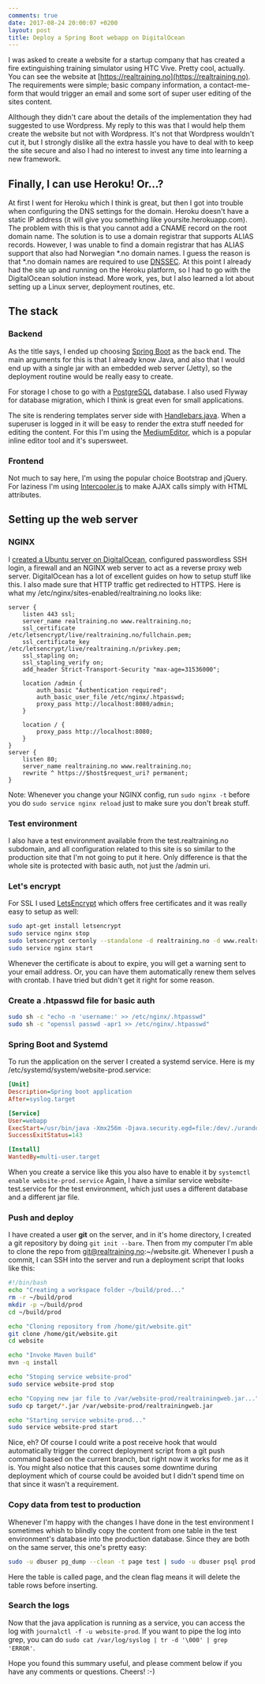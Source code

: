 ```yaml
---
comments: true
date: 2017-08-24 20:00:07 +0200
layout: post
title: Deploy a Spring Boot webapp on DigitalOcean
---
```

I was asked to create a website for a startup company that has created a fire extinguishing training simulator using HTC Vive. Pretty cool, actually. You can see the website at [https://realtraining.no](https://realtraining.no). The requirements were simple; basic company information, a contact-me-form that would trigger an email and some sort of super user editing of the sites content.

Allthough they didn't care about the details of the implementation they had suggested to use Wordpress. My reply to this was that I would help them create the website but not with Wordpress. It's not that Wordpress wouldn't cut it, but I strongly dislike all the extra hassle you have to deal with to keep the site secure and also I had no interest to invest any time into learning a new framework.


## Finally, I can use Heroku! Or...?

At first I went for Heroku which I think is great, but then I got into trouble when configuring the DNS settings for the domain. Heroku doesn't have a static IP address (it will give you something like yoursite.herokuapp.com). The problem with this is that you cannot add a CNAME record on the root domain name. The solution is to use a domain registrar that supports ALIAS records. However, I was unable to find a domain registrar that has ALIAS support that also had Norwegian \*.no domain names. I guess the reason is that \*.no domain names are required to use [DNSSEC](https://en.wikipedia.org/wiki/Domain_Name_System_Security_Extensions). At this point I already had the site up and running on the Heroku platform, so I had to go with the DigitalOcean solution instead. More work, yes, but I also learned a lot about setting up a Linux server, deployment routines, etc.


## The stack

### Backend

As the title says, I ended up choosing [Spring Boot](https://projects.spring.io/spring-boot) as the back end. The main arguments for this is that I already know Java, and also that I would end up with a single jar with an embedded web server (Jetty), so the deployment routine would be really easy to create.

For storage I chose to go with a [PostgreSQL](https://www.postgresql.org) database. I also used Flyway for database migration, which I think is great even for small applications.

The site is rendering templates server side with [Handlebars.java](https://github.com/jknack/handlebars.java). When a superuser is logged in it will be easy to render the extra stuff needed for editing the content. For this I'm using the [MediumEditor](https://github.com/yabwe/medium-editor), which is a popular inline editor tool and it's supersweet.

### Frontend

Not much to say here, I'm using the popular choice Bootstrap and jQuery. For laziness I'm using [Intercooler.js](http://intercoolerjs.org) to make AJAX calls simply with HTML attributes.


## Setting up the web server

### NGINX

I [created a Ubuntu server on DigitalOcean](https://www.digitalocean.com/community/tutorials/initial-server-setup-with-ubuntu-16-04), configured passwordless SSH login, a firewall and an NGINX web server to act as a reverse proxy web server. DigitalOcean has a lot of excellent guides on how to setup stuff like this. I also made sure that HTTP traffic get redirected to HTTPS. Here is what my /etc/nginx/sites-enabled/realtraining.no looks like:
```nginx
server {
    listen 443 ssl;
    server_name realtraining.no www.realtraining.no;
    ssl_certificate /etc/letsencrypt/live/realtraining.no/fullchain.pem;
    ssl_certificate_key /etc/letsencrypt/live/realtraining.n/privkey.pem;
    ssl_stapling on;
    ssl_stapling_verify on;
    add_header Strict-Transport-Security "max-age=31536000";
    
    location /admin {
        auth_basic "Authentication required";
        auth_basic_user_file /etc/nginx/.htpasswd;
        proxy_pass http://localhost:8080/admin;
    }
    
    location / {
        proxy_pass http://localhost:8080;
    }
}
server {
    listen 80;
    server_name realtraining.no www.realtraining.no;
    rewrite ^ https://$host$request_uri? permanent;
}
```
Note: Whenever you change your NGINX config, run ```sudo nginx -t``` before you do ```sudo service nginx reload``` just to make sure you don't break stuff.

### Test environment

I also have a test environment available from the test.realtraining.no subdomain, and all configuration related to this site is so similar to the production site that I'm not going to put it here. Only difference is that the whole site is protected with basic auth, not just the /admin uri.

### Let's encrypt

For SSL I used [LetsEncrypt](https://letsencrypt.org) which offers free certificates and it was really easy to setup as well:
```bash
sudo apt-get install letsencrypt
sudo service nginx stop
sudo letsencrypt certonly --standalone -d realtraining.no -d www.realtraining.no
sudo service nginx start
```
Whenever the certificate is about to expire, you will get a warning sent to your email address. Or, you can have them automatically renew them selves with crontab. I have tried but didn't get it right for some reason.

### Create a .htpasswd file for basic auth

```bash
sudo sh -c "echo -n 'username:' >> /etc/nginx/.htpasswd"
sudo sh -c "openssl passwd -apr1 >> /etc/nginx/.htpasswd"
```

### Spring Boot and Systemd

To run the application on the server I created a systemd service. Here is my /etc/systemd/system/website-prod.service:
```ini
[Unit]
Description=Spring boot application
After=syslog.target

[Service]
User=webapp
ExecStart=/usr/bin/java -Xmx256m -Djava.security.egd=file:/dev/./urandom -Djdbc.database.url=jdbc:postgresql:prod?user=dbuser&amp;password=xxx -jar /var/website-prod/realtrainingweb.jar --server.port=8080
SuccessExitStatus=143

[Install]
WantedBy=multi-user.target
```
When you create a service like this you also have to enable it by ```systemctl enable website-prod.service```
Again, I have a similar service website-test.service for the test environment, which just uses a different database and a different jar file.

### Push and deploy

I have created a user **git** on the server, and in it's home directory, I created a git repository by doing ```git init --bare```. Then from my computer I'm able to clone the repo from git@realtraining.no:~/website.git. Whenever I push a commit, I can SSH into the server and run a deployment script that looks like this:
```bash
#!/bin/bash
echo "Creating a workspace folder ~/build/prod..."
rm -r ~/build/prod
mkdir -p ~/build/prod
cd ~/build/prod

echo "Cloning repository from /home/git/website.git"
git clone /home/git/website.git
cd website

echo "Invoke Maven build"
mvn -q install

echo "Stoping service website-prod"
sudo service website-prod stop

echo "Copying new jar file to /var/website-prod/realtrainingweb.jar..."
sudo cp target/*.jar /var/website-prod/realtrainingweb.jar

echo "Starting service website-prod..."
sudo service website-prod start
```
Nice, eh? Of course I could write a post receive hook that would automatically trigger the correct deployment script from a git push command based on the current branch, but right now it works for me as it is. You might also notice that this causes some downtime during deployment which of course could be avoided but I didn't spend time on that since it wasn't a requirement.

### Copy data from test to production

Whenever I'm happy with the changes I have done in the test environment I sometimes whish to blindly copy the content from one table in the test environment's database into the production database. Since they are both on the same server, this one's pretty easy:
```bash
sudo -u dbuser pg_dump --clean -t page test | sudo -u dbuser psql prod
```
Here the table is called page, and the clean flag means it will delete the table rows before inserting.

### Search the logs

Now that the java application is running as a service, you can access the log with ```journalctl -f -u website-prod```. If you want to pipe the log into grep, you can do ```sudo cat /var/log/syslog | tr -d '\000' | grep 'ERROR'```.
 
 
 
Hope you found this summary useful, and please comment below if you have any comments or questions. Cheers! :-)